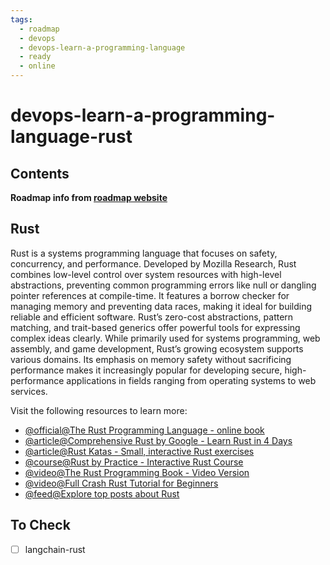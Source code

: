 ```yaml
---
tags:
  - roadmap
  - devops
  - devops-learn-a-programming-language
  - ready
  - online
---
```


# devops-learn-a-programming-language-rust

## Contents

__Roadmap info from [roadmap website](https://roadmap.sh/devops/rust@eL62bKAoJCMsu7zPlgyhy)__

## Rust

Rust is a systems programming language that focuses on safety, concurrency, and performance. Developed by Mozilla Research, Rust combines low-level control over system resources with high-level abstractions, preventing common programming errors like null or dangling pointer references at compile-time. It features a borrow checker for managing memory and preventing data races, making it ideal for building reliable and efficient software. Rust’s zero-cost abstractions, pattern matching, and trait-based generics offer powerful tools for expressing complex ideas clearly. While primarily used for systems programming, web assembly, and game development, Rust’s growing ecosystem supports various domains. Its emphasis on memory safety without sacrificing performance makes it increasingly popular for developing secure, high-performance applications in fields ranging from operating systems to web services.

Visit the following resources to learn more:

* [@official@The Rust Programming Language - online book](https://doc.rust-lang.org/book/)
* [@article@Comprehensive Rust by Google - Learn Rust in 4 Days](https://google.github.io/comprehensive-rust/)
* [@article@Rust Katas - Small, interactive Rust exercises](https://rustlings.cool/)
* [@course@Rust by Practice - Interactive Rust Course](https://practice.course.rs/)
* [@video@The Rust Programming Book - Video Version](https://youtube.com/playlist?list=PLai5B987bZ9CoVR-QEIN9foz4QCJ0H2Y8)
* [@video@Full Crash Rust Tutorial for Beginners](https://www.youtube.com/watch?v=R33h77nrMqc&list=PLPoSdR46FgI412aItyJhj2bF66cudB6Qs)
* [@feed@Explore top posts about Rust](https://app.daily.dev/tags/rust?ref=roadmapsh)

## To Check

* [ ] langchain-rust
